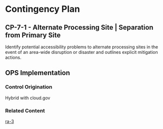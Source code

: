 # Contingency Plan
## CP-7-1 - Alternate Processing Site | Separation from Primary Site

Identify potential accessibility problems to alternate processing sites in the event of an area-wide disruption or disaster and outlines explicit mitigation actions.

## OPS Implementation

### Control Origination

Hybrid with cloud.gov

### Related Content

[ra-3](../ra-03/index.md)
